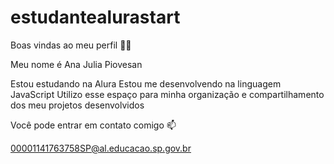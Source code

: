 # estudantealurastart
Boas vindas ao meu perfil 💙💙

Meu nome é Ana Julia Piovesan

Estou estudando na Alura
Estou me desenvolvendo na linguagem JavaScript
Utilizo esse espaço para minha organização e compartilhamento dos meu projetos desenvolvidos

Você pode entrar em contato comigo 📫

00001141763758SP@al.educacao.sp.gov.br

